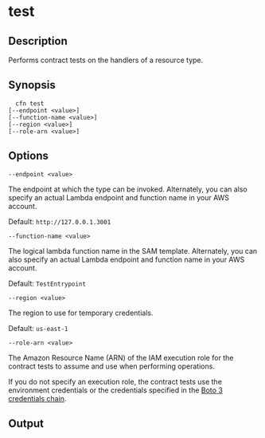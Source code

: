 # test<a name="resource-type-cli-test"></a>

## Description<a name="resource-type-cli-test-description"></a>

Performs contract tests on the handlers of a resource type\.

## Synopsis<a name="resource-type-cli-test-synopsis"></a>

```
  cfn test 
[--endpoint <value>] 
[--function-name <value>]
[--region <value>]
[--role-arn <value>]
```

## Options<a name="resource-type-cli-test-options"></a>

`--endpoint <value>`

The endpoint at which the type can be invoked\. Alternately, you can also specify an actual Lambda endpoint and function name in your AWS account\.

Default: `http://127.0.0.1.3001`

`--function-name <value>`

The logical lambda function name in the SAM template\. Alternately, you can also specify an actual Lambda endpoint and function name in your AWS account\.

Default: `TestEntrypoint`

`--region <value>`

The region to use for temporary credentials\.

Default: `us-east-1`

`--role-arn <value>`

The Amazon Resource Name \(ARN\) of the IAM execution role for the contract tests to assume and use when performing operations\.

If you do not specify an execution role, the contract tests use the environment credentials or the credentials specified in the [Boto 3 credentials chain](https://boto3.amazonaws.com/v1/documentation/api/latest/guide/configuration.html)\.

## Output<a name="resource-type-cli-test-output"></a>